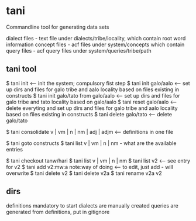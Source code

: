 # tani
Commandline tool for generating data sets

dialect files - text file under dialects/tribe/locality, which contain root word information
concept files - acf files under system/concepts which contain 
query files - acf query files under system/queries/tribe/path

## tani tool
$ tani init <-- init the system; compulsory fist step
$ tani init galo/aalo <-- set up dirs and files for galo tribe and aalo locality based on files existing in constructs
$ tani init galo/tato from galo/aalo <-- set up dirs and files for galo tribe and tato locality based on galo/aalo
$ tani reset galo/aalo <-- delete everyting and set up dirs and files for galo tribe and aalo locality based on files existing in constructs
$ tani delete galo/tato <-- delete galo/tato

$ tani consolidate v | vm | n | nm | adj | adjm <-- definitions in one file

$ tani goto constructs
$ tani list v | vm | n | nm - what are the available entries

$ tani checkout tanw/hari
$ tani list v | vm | n | nm
$ tani list v2 <-- see entry for v2
$ tani add v2:mw:a note:way of doing <-- to edit, just add - will overwrite
$ tani delete v2
$ tani delete v2a
$ tani rename v2a v2

## dirs

definitions mandatory to start
dialects are manually created
queries are generated from definitions, put in gitignore

